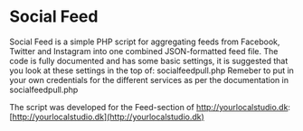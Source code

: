 # Social Feed

Social Feed is a simple PHP script for aggregating feeds from Facebook, Twitter and Instagram into one combined JSON-formatted feed file.
The code is fully documented and has some basic settings, it is suggested that you look at these settings in the top of: socialfeedpull.php
Remeber to put in your own credentials for the different services as per the documentation in socialfeedpull.php

The script was developed for the Feed-section of http://yourlocalstudio.dk: [http://yourlocalstudio.dk](http://yourlocalstudio.dk)
